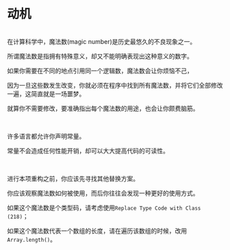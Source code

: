 # 动机

<br>
在计算科学中，魔法数(magic number)是历史最悠久的不良现象之一。

所谓魔法数是指拥有特殊意义，却又不能明确表现出这种意义的数字。

如果你需要在不同的地点引用同一个逻辑数，魔法数会让你烦恼不己，

因为一旦这些数发生改变，你就必须在程序中找到所有魔法数，并将它们全部修改一遍，这简直就是一场噩梦。

就算你不需要修改，要准确指出每个魔法数的用途，也会让你颇费脑筋。

<br>

许多语言都允许你声明常量。

常量不会造成任何性能开销，却可以大大提高代码的可读性。

<br>

进行本项重构之前，你应该先寻找其他替换方案。

你应该观察魔法数如何被使用，而后你往往会发现一种更好的使用方式。

如果这个魔法数是个类型码，请考虑使用`Replace Type Code with Class (218)`；

如果这个魔法数代表一个数组的长度，请在遍历该数组的时候，改用`Array.length()`。

<br>

